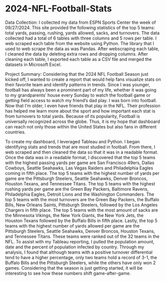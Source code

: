 # 2024-NFL-Football-Stats

Data Collection: I collected my data from ESPN Sports Center the week of 09/27/2024. This site provided the following statistics of the top 5 teams: total yards, passing, rushing, yards allowed, sacks, and turnovers. The data collected had a total of 6 tables with three columns and 5 rows per table. I web scraped each table from the website using Python. The library that I used to web scrape the data as was Pandas. After webscraping each table, I cleaned the data by deleting extra rows and dropping columns. After cleaning each table, I exported each table as a CSV file and merged the datasets in Microsoft Excel.

Project Summary: Considering that the 2024 NFL Football Season just kicked off, I wanted to create a report that would help fans visualize stats on their favorite team and identify patterns in trends. Since I was younger, football has always been a prominent part of my life, whether it was going to my grandparents’ house every Sunday to watch the football game or getting field access to watch my friend’s dad play. I was born into football. Now that I’m older, I even have friends that play in the NFL. Their profession has helped me learn more about the sport and how important each stat is from turnovers to total yards. 
Because of its popularity, Football is universally recognized across the globe. Thus, it is my hope that dashboard can reach not only those within the United States but also fans in different countries.   

To create my dashboard, I leveraged Tableau and Python. I began identifying stats and trends that are most studied in football. From there, I web scraped and then cleaned the data so that it was in a readable format. Once the data was in a readable format, I discovered that the top 5 teams with the highest passing yards per game are San Francisco 49ers, Dallas Cowboys, Seattle Seahawks, Las Vegas Raiders and Philadelphia Eagles coming in fifth place. The top 5 teams with the highest number of yards per game are the Pittsburgh Steelers, Seattle Seahawks, Denver Broncos, Houston Texans, and Tennessee Titans.  The top 5 teams with the highest rushing yards per game are the Green Bay Packers, Baltimore Ravens, Philadelphia Eagles, Detroit Lions and the Washington Commanders. The top 5 teams with the most turnovers are the Green Bay Packers, the Buffalo Bills, New Orleans Saints, Pittsburgh Steelers, followed by the Los Angeles Chargers in fifth place. The top 5 teams with the most amount of sacks are the Minnesota Vikings, the New York Giants, the New York Jets, the Houston Texans followed by the Buffalo Bills in fifth place. Lastly, the top 5 teams with the highest number of yards allowed per game are the Pittsburgh Steelers, Seattle Seahawks, Denver Broncos, Houston Texans, and Tennessee Titans. These teams were ranked out of the 32 teams in the NFL. To assist with my Tableau reporting, I pulled the population amount, date and the percent of population infected by country. Through my analysis, I found that although teams with a positive turnover differential tend to have a higher percentage, only two teams hold a record of 3-1, the Buffalo Bills and the Pittsburgh Steelers, while the others have only won 2 games. Considering that the season is just getting started, it will be interesting to see how these numbers shift game-after-game. 


